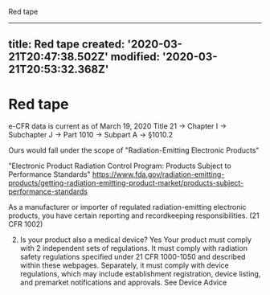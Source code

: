 Red tape

---
title: Red tape
created: '2020-03-21T20:47:38.502Z'
modified: '2020-03-21T20:53:32.368Z'
---

# Red tape

e-CFR data is current as of March 19, 2020
Title 21 → Chapter I → Subchapter J → Part 1010 → Subpart A → §1010.2

Ours would fall under the scope of "Radiation-Emitting Electronic Products"

"Electronic Product Radiation Control Program: Products Subject to Performance Standards"
https://www.fda.gov/radiation-emitting-products/getting-radiation-emitting-product-market/products-subject-performance-standards

As a manufacturer or importer of regulated radiation-emitting electronic products, you have certain reporting and  recordkeeping responsibilities.  (21 CFR 1002)

2. Is your product also a medical device?
Yes
Your product must comply with 2 independent sets of regulations.  It must comply with radiation safety regulations specified under 21 CFR 1000-1050 and described within these webpages.  Separately, it must comply with device regulations, which may include establishment registration, device listing, and premarket notifications and approvals.  See  Device Advice 
